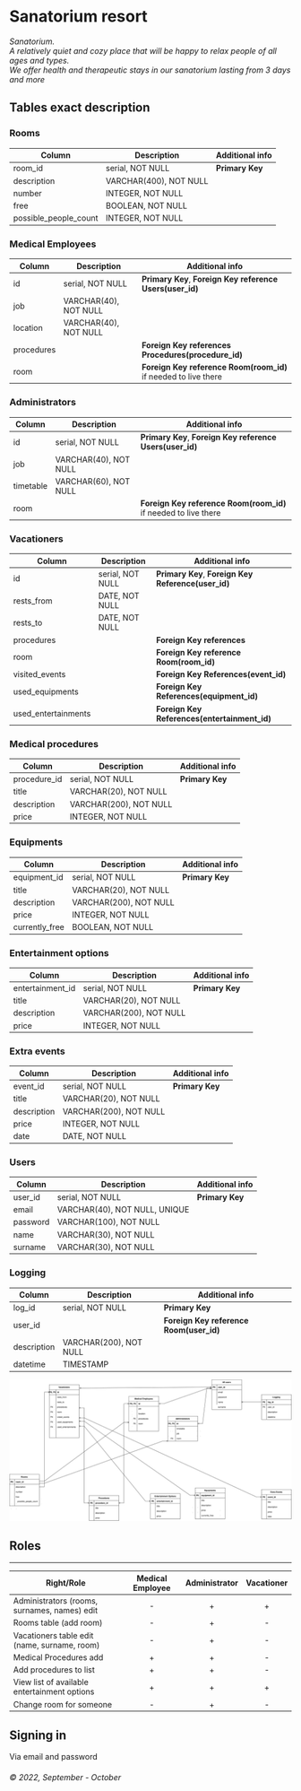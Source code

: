 # Sanatorium resort  
_Sanatorium.   
A relatively quiet and cozy place that will be happy to relax people of all ages and types.  
We offer health and therapeutic stays in our sanatorium lasting from 3 days and more_



## Tables exact description  


### Rooms

|   Column         |   Description   |   Additional info      
| ---------------- | ------------- | ------------- |
| room_id |serial, NOT NULL |__Primary Key__|
| description   |VARCHAR(400), NOT NULL|
| number     |INTEGER, NOT NULL | 
| free   | BOOLEAN, NOT NULL | 
| possible_people_count   | INTEGER, NOT NULL| |

### Medical Employees

|   Column         |   Description   |   Additional info      
| ---------------- | ------------- | ------------- |
|id |serial, NOT NULL | __Primary Key__, __Foreign Key reference Users(user_id)__ |
| job   |VARCHAR(40), NOT NULL|
|location | VARCHAR(40), NOT NULL | |
|procedures| |__Foreign Key references Procedures(procedure_id)__|
|room | | __Foreign Key reference Room(room_id)__ if needed to live there|


### Administrators

|   Column         |   Description   |   Additional info      
| ---------------- | ------------- | ------------- |
| id | serial, NOT NULL | __Primary Key__, __Foreign Key reference Users(user_id)__ |
| job   |VARCHAR(40), NOT NULL|
|timetable | VARCHAR(60), NOT NULL | |
|room | | __Foreign Key reference Room(room_id)__ if needed to live there|


### Vacationers

|   Column         |   Description   |   Additional info      
| ---------------- | ------------- | ------------- |
|id| serial, NOT NULL| __Primary Key__, __Foreign Key Reference(user_id)__|
| rests_from   |DATE, NOT NULL|
| rests_to   |DATE, NOT NULL|
| procedures | | __Foreign Key references__|
| room |  | __Foreign Key reference Room(room_id)__ |
|visited_events | | __Foreign Key References(event_id)__|
|used_equipments | | __Foreign Key References(equipment_id)__|
|used_entertainments | | __Foreign Key References(entertainment_id)__|


### Medical procedures

|   Column         |   Description   |   Additional info      
| ---------------- | ------------- | ------------- |
| procedure_id |serial, NOT NULL |__Primary Key__|
| title   |VARCHAR(20), NOT NULL|
| description   |VARCHAR(200), NOT NULL|
| price   |INTEGER, NOT NULL|


### Equipments

|   Column         |   Description   |   Additional info      
| ---------------- | ------------- | ------------- |
| equipment_id |serial, NOT NULL |__Primary Key__|
| title   |VARCHAR(20), NOT NULL|
| description   |VARCHAR(200), NOT NULL|
| price   |INTEGER, NOT NULL|
| currently_free | BOOLEAN, NOT NULL |


### Entertainment options

|   Column         |   Description   |   Additional info      
| ---------------- | ------------- | ------------- |
| entertainment_id |serial, NOT NULL |__Primary Key__|
| title   |VARCHAR(20), NOT NULL|
| description   |VARCHAR(200), NOT NULL|
| price   |INTEGER, NOT NULL|


### Extra events

|   Column         |   Description   |   Additional info      
| ---------------- | ------------- | ------------- |
| event_id |serial, NOT NULL |__Primary Key__|
| title   |VARCHAR(20), NOT NULL|
| description   |VARCHAR(200), NOT NULL|
| price   |INTEGER, NOT NULL|
| date   | DATE, NOT NULL|

### Users
|   Column         |   Description   |   Additional info      
| ---------------- | ------------- | ------------- |
| user_id |serial, NOT NULL |__Primary Key__|
|email | VARCHAR(40), NOT NULL, UNIQUE|
|password | VARCHAR(100), NOT NULL|
|name | VARCHAR(30), NOT NULL|
|surname | VARCHAR(30), NOT NULL|

### Logging

|   Column         |   Description   |   Additional info      
| ---------------- | ------------- | ------------- |
| log_id |serial, NOT NULL |__Primary Key__|
| user_id   || __Foreign Key reference Room(user_id)__
| description   |VARCHAR(200), NOT NULL|
| datetime | TIMESTAMP


![](./scheme.drawio.svg)  



## Roles
---
| Right/Role  | Medical Employee | Administrator | Vacationer |  
|---|:---:|:---:|:---:|
| Administrators (rooms, surnames, names) edit | - | + | + |
| Rooms table (add room) | - | + | - |
| Vacationers table edit (name, surname, room) | - | + | - |
| Medical Procedures add | + | + | - |
| Add procedures to list | + | + | - |
| View list of available entertainment options | + | + | + 
| Change room for someone| - | + | - |



## Signing in  
Via email and password  


###### © 2022, September - October
